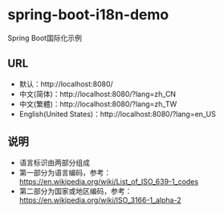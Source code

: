 # spring-boot-i18n-demo
Spring Boot国际化示例
## URL
- 默认：http://localhost:8080/
- 中文(简体)：http://localhost:8080/?lang=zh_CN
- 中文(繁體)：http://localhost:8080/?lang=zh_TW
- English(United States)：http://localhost:8080/?lang=en_US
## 说明
- 语言标识由两部分组成
- 第一部分为语言编码，参考：https://en.wikipedia.org/wiki/List_of_ISO_639-1_codes
- 第二部分为国家或地区编码，参考：https://en.wikipedia.org/wiki/ISO_3166-1_alpha-2
